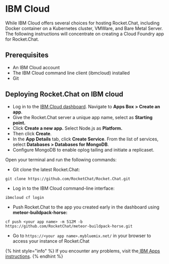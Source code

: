 # IBM Cloud

While IBM Cloud offers several choices for hosting Rocket.Chat, including Docker container on a Kubernetes cluster, VMWare, and Bare Metal Server. The following instructions will concentrate on creating a Cloud Foundry app for Rocket.Chat.

## Prerequisites

* An IBM Cloud account
* The IBM Cloud command line client (ibmcloud) installed
* Git

## Deploying Rocket.Chat on IBM cloud

* Log in to the [IBM Cloud dashboard](https://cloud.ibm.com/). Navigate to **Apps Box** **> Create an app**.
* Give the Rocket.Chat server a unique app name, select as **Starting point.**
* Click **Create a new app.** Select Node.js as **Platform.**&#x20;
* Then click **Create**.
* In the **App Details** tab, click **Create Service**. From the list of services, select **Databases > Databases for MongoDB**.
* Configure MongoDB to enable oplog tailing and initiate a replicaset.

Open your terminal and run the following commands:

* Git clone the latest Rocket.Chat:

```
git clone https://github.com/RocketChat/Rocket.Chat.git
```

* Log in to the IBM Cloud command-line interface:

```
ibmcloud cf login
```

* Push Rocket.Chat to the app you created early in the dashboard using **meteor-buildpack-horse:**

```
cf push <your app name> -m 512M -b https://github.com/RocketChat/meteor-buildpack-horse.git
```

* Go to `https://<your app name>.mybluemix.net/` in your browser to access your instance of Rocket.Chat

{% hint style="info" %}
If you encounter any problems, visit the[ IBM Apps instructions](https://cloud.ibm.com/docs/apps?topic=apps-getting-started).
{% endhint %}
